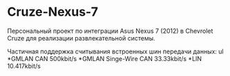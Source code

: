 # Cruze-Nexus-7
Персональный проект по интеграции Asus Nexus 7 (2012) в Chevrolet Cruze для реализации развлекательной системы.

Частичная поддержка считывания встроенных шин передачи данных:
ul
*GMLAN CAN 500kbit/s
*GMLAN Singe-Wire CAN 33.33kbit/s
*LIN 10.417kbit/s
